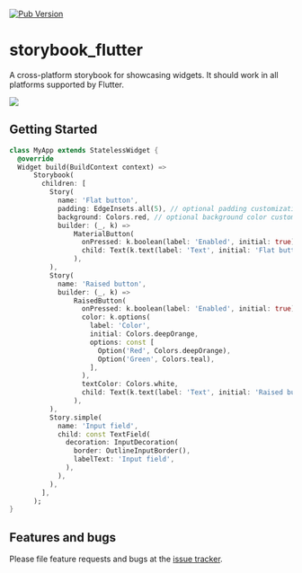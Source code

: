 [![Pub Version](https://img.shields.io/pub/v/storybook_flutter)](https://pub.dev/packages/storybook_flutter)

# storybook_flutter

A cross-platform storybook for showcasing widgets. It should work in all platforms supported by Flutter.

![](https://github.com/ookami-kb/storybook_flutter/raw/master/meta/preview.png)

## Getting Started

```dart
class MyApp extends StatelessWidget {
  @override
  Widget build(BuildContext context) =>
      Storybook(
        children: [
          Story(
            name: 'Flat button',
            padding: EdgeInsets.all(5), // optional padding customization
            background: Colors.red, // optional background color customization
            builder: (_, k) =>
                MaterialButton(
                  onPressed: k.boolean(label: 'Enabled', initial: true) ? () {} : null,
                  child: Text(k.text(label: 'Text', initial: 'Flat button')),
                ),
          ),
          Story(
            name: 'Raised button',
            builder: (_, k) =>
                RaisedButton(
                  onPressed: k.boolean(label: 'Enabled', initial: true) ? () {} : null,
                  color: k.options(
                    label: 'Color',
                    initial: Colors.deepOrange,
                    options: const [
                      Option('Red', Colors.deepOrange),
                      Option('Green', Colors.teal),
                    ],
                  ),
                  textColor: Colors.white,
                  child: Text(k.text(label: 'Text', initial: 'Raised button')),
                ),
          ),
          Story.simple(
            name: 'Input field',
            child: const TextField(
              decoration: InputDecoration(
                border: OutlineInputBorder(),
                labelText: 'Input field',
              ),
            ),
          ),
        ],
      );
}
```

## Features and bugs

Please file feature requests and bugs at the [issue tracker][tracker].

[tracker]: https://github.com/ookami-kb/storybook_flutter/issues
